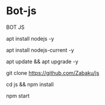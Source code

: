 # Bot-js
BOT JS


apt install nodejs -y


apt install nodejs-current -y


apt update && apt upgrade -y


git clone https://github.com/Zabaku/js


cd js && npm install


npm start
